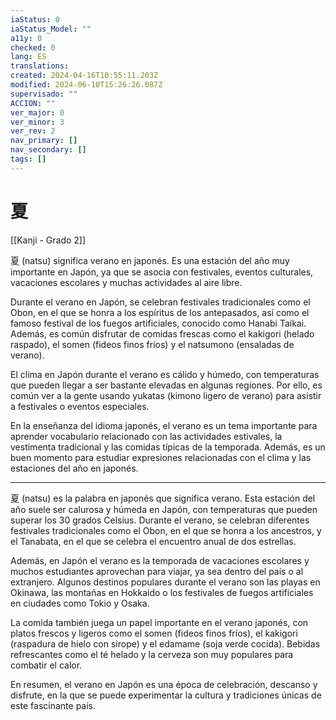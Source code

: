 ```yaml
---
iaStatus: 0
iaStatus_Model: ""
a11y: 0
checked: 0
lang: ES
translations: 
created: 2024-04-16T10:55:11.203Z
modified: 2024-06-10T15:26:26.087Z
supervisado: ""
ACCION: ""
ver_major: 0
ver_minor: 3
ver_rev: 2
nav_primary: []
nav_secondary: []
tags: []
---
```

# 夏

[[Kanji - Grado 2]]

夏 (natsu) significa verano en japonés. Es una estación del año muy importante en Japón, ya que se asocia con festivales, eventos culturales, vacaciones escolares y muchas actividades al aire libre.

Durante el verano en Japón, se celebran festivales tradicionales como el Obon, en el que se honra a los espíritus de los antepasados, así como el famoso festival de los fuegos artificiales, conocido como Hanabi Taikai. Además, es común disfrutar de comidas frescas como el kakigori (helado raspado), el somen (fideos finos fríos) y el natsumono (ensaladas de verano).

El clima en Japón durante el verano es cálido y húmedo, con temperaturas que pueden llegar a ser bastante elevadas en algunas regiones. Por ello, es común ver a la gente usando yukatas (kimono ligero de verano) para asistir a festivales o eventos especiales.

En la enseñanza del idioma japonés, el verano es un tema importante para aprender vocabulario relacionado con las actividades estivales, la vestimenta tradicional y las comidas típicas de la temporada. Además, es un buen momento para estudiar expresiones relacionadas con el clima y las estaciones del año en japonés.


---

夏 (natsu) es la palabra en japonés que significa verano. Esta estación del año suele ser calurosa y húmeda en Japón, con temperaturas que pueden superar los 30 grados Celsius. Durante el verano, se celebran diferentes festivales tradicionales como el Obon, en el que se honra a los ancestros, y el Tanabata, en el que se celebra el encuentro anual de dos estrellas.

Además, en Japón el verano es la temporada de vacaciones escolares y muchos estudiantes aprovechan para viajar, ya sea dentro del país o al extranjero. Algunos destinos populares durante el verano son las playas en Okinawa, las montañas en Hokkaido o los festivales de fuegos artificiales en ciudades como Tokio y Osaka.

La comida también juega un papel importante en el verano japonés, con platos frescos y ligeros como el somen (fideos finos fríos), el kakigori (raspadura de hielo con sirope) y el edamame (soja verde cocida). Bebidas refrescantes como el té helado y la cerveza son muy populares para combatir el calor.

En resumen, el verano en Japón es una época de celebración, descanso y disfrute, en la que se puede experimentar la cultura y tradiciones únicas de este fascinante país.
